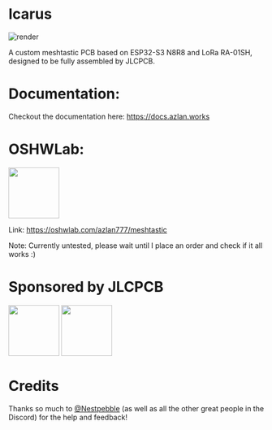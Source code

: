 # Icarus

![render](https://github.com/user-attachments/assets/22b80967-06a8-44ba-bc94-71e3a311b39f)

A custom meshtastic PCB based on ESP32-S3 N8R8 and LoRa RA-01SH, designed to be fully assembled by JLCPCB.

# Documentation:

Checkout the documentation here: https://docs.azlan.works

# OSHWLab:

<img src="[image](https://github.com/user-attachments/assets/c8f9c0a3-4080-43ae-9428-24b83143fd7a)" width="100" height="100">

Link: https://oshwlab.com/azlan777/meshtastic

Note: Currently untested, please wait until I place an order and check if it all works :)

# Sponsored by JLCPCB

<img src="[image](https://encrypted-tbn0.gstatic.com/images?q=tbn:ANd9GcTZIvyIFZkxubUbUVsAy9UEyzlSB8BeP0vfBg&s)" height="100">
<img src="[image](https://usercontent.one/wp/www.samacsys.com/wp-content/uploads/2019/09/EasyEDA.png?media=1715592215)" height="100">

# Credits

Thanks so much to [@Nestpebble](https://github.com/Nestpebble) (as well as all the other great people in the Discord) for the help and feedback!
